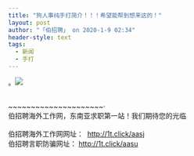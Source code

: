 ```yaml
---
title: "狗人事纯手打简介！！！希望能帮到想来这的！"
layout: post
author: "「伯招聘」 on 2020-1-9 02:34"
header-style: text
tags:
  - 新闻
  - 手打
---
```


<head></head>
<body>
 <p>。<img src="https://www.365zhaopin.co/data/upload/article_pic_path/20200104/c92629ce42280466f183b8012998c77c.png"></p>
 <br>~~~~~~~~~~~~~~~~~~~~~·
 <br> 伯招聘海外工作网，东南亚求职第一站！我们期待您的光临
 <br> 
 <br> 伯招聘海外工作网网址：&nbsp;
 <a href="http://1t.click/aasj">http://1t.click/aasj</a>
 <br> 伯招聘言职防骗网址：
 <a href="http://1t.click/aasu">http://1t.click/aasu</a>
</body>


